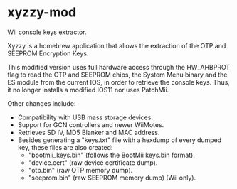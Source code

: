 # xyzzy-mod
Wii console keys extractor.

Xyzzy is a homebrew application that allows the extraction of the OTP and SEEPROM Encryption Keys.

This modified version uses full hardware access through the HW_AHBPROT flag to read the OTP and SEEPROM chips, the System Menu binary and the ES module from the current IOS, in order to retrieve the console keys. Thus, it no longer installs a modified IOS11 nor uses PatchMii.

Other changes include:

* Compatibility with USB mass storage devices.
* Support for GCN controllers and newer WiiMotes.
* Retrieves SD IV, MD5 Blanker and MAC address.
* Besides generating a "keys.txt" file with a hexdump of every dumped key, these files are also created:
    * "bootmii_keys.bin" (follows the BootMii keys.bin format).
    * "device.cert" (raw device certificate dump).
    * "otp.bin" (raw OTP memory dump).
    * "seeprom.bin" (raw SEEPROM memory dump) (Wii only).
